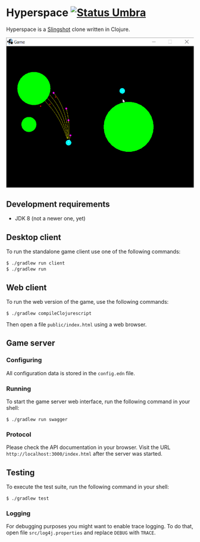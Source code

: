 Hyperspace [![Status Umbra][status-umbra]][andivionian-status-classifier]
==========

Hyperspace is a [Slingshot][slingshot] clone written in Clojure.

![Gameplay Footage][gameplay]

## Development requirements

- JDK 8 (not a newer one, yet)

## Desktop client

To run the standalone game client use one of the following commands:

```console
$ ./gradlew run client
$ ./gradlew run
```

## Web client

To run the web version of the game, use the following commands:

```console
$ ./gradlew compileClojurescript
```

Then open a file `public/index.html` using a web browser.

## Game server

### Configuring
All configuration data is stored in the `config.edn` file.

### Running

To start the game server web interface, run the following command in your shell:

```console
$ ./gradlew run swagger
```

### Protocol
Please check the API documentation in your browser. Visit the URL `http://localhost:3000/index.html` after the server
was started.

## Testing

To execute the test suite, run the following command in your shell:

```console
$ ./gradlew test
```

### Logging
For debugging purposes you might want to enable trace logging. To do that, open file `src/log4j.properties` and replace
`DEBUG` with `TRACE`.

[andivionian-status-classifier]: https://github.com/ForNeVeR/andivionian-status-classifier#status-umbra-
[slingshot]: https://web.archive.org/web/20120226132228/http://slingshot.wikispot.org/

[status-umbra]: https://img.shields.io/badge/status-umbra-red.svg

[gameplay]: docs/footage.gif
